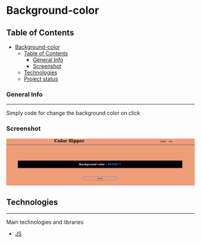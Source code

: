 ﻿# Background-color

## Table of Contents
- [Background-color](#Background-color)
  - [Table of Contents](#table-of-contents)
    - [General Info](#general-info)
    - [Screenshot](#screenshot)
  - [Technologies](#technologies)
  - [Project status](#project-status)

### General Info
***
Simply code for change the background color on click
### Screenshot
![Image text](background-color.png)
## Technologies
***
Main technologies and libraries
* [JS](https://example.com)

